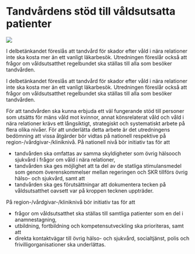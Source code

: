 # Tandvårdens stöd till våldsutsatta patienter

![](/contentassets/e737dd93f4ed4a46b246851030bde0cd/sou202310.jpg?width=150&quality=85)

I delbetänkandet föreslås att tandvård för skador efter våld i nära relationer inte ska kosta mer än ett vanligt läkarbesök. Utredningen föreslår också att frågor om våldsutsatthet regelbundet ska ställas till alla som besöker tandvården.

I delbetänkandet föreslås att tandvård för skador efter våld i nära relationer inte ska kosta mer än ett vanligt läkarbesök. Utredningen föreslår också att frågor om våldsutsatthet regelbundet ska ställas till alla som besöker tandvården.

För att tandvården ska kunna erbjuda ett väl fungerande stöd till
personer som utsätts för mäns våld mot kvinnor, annat könsrelaterat
våld och våld i nära relationer krävs ett långsiktigt, strategiskt och
systematiskt arbete på flera olika nivåer. För att underlätta detta
arbete är det utredningens bedömning att vissa åtgärder bör vidtas
på nationell respektive på region-/vårdgivar-/kliniknivå. På nationell
nivå bör initiativ tas för att

* tandvården ska omfattas av samma skyldigheter som övrig hälsooch
sjukvård i frågor om våld i nära relationer,
* tandvården ska ges möjlighet att ta del av de statliga stimulansmedel
som genom överenskommelser mellan regeringen och SKR
tillförs övrig hälso- och sjukvård, samt att
* tandvården ska ges förutsättningar att dokumentera tecken på våldsutsatthet oavsett var på kroppen tecknen uppträder.

På region-/vårdgivar-/kliniknivå bör initiativ tas för att

* frågor om våldsutsatthet ska ställas till samtliga patienter som en
del i anamnestagning,
* utbildning, fortbildning och kompetensutveckling ska prioriteras,
samt att
* direkta kontaktvägar till övrig hälso- och sjukvård, socialtjänst,
polis och frivilligorganisationer ska underlättas.
